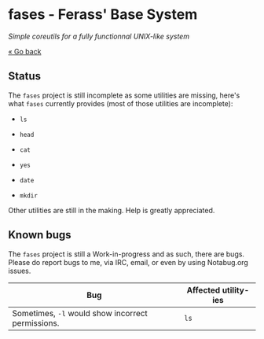 # fases - Ferass' Base System

*Simple coreutils for a fully functionnal UNIX-like system*

[« Go back](README.md)

## Status

The `fases` project is still incomplete as some utilities are missing, here's 
what `fases` currently provides (most of those utilities are incomplete):

- `ls`

- `head`

- `cat`

- `yes`

- `date`

- `mkdir`

Other utilities are still in the making. Help is greatly appreciated.

## Known bugs

The `fases` project is still a Work-in-progress and as such, there are bugs.
Please do report bugs to me, via IRC, email, or even by using Notabug.org 
issues.

| Bug                                          | Affected utility-ies |
|-------------------------------------------------------------|-------|
| Sometimes, `-l` would show incorrect permissions.           | `ls`  |

